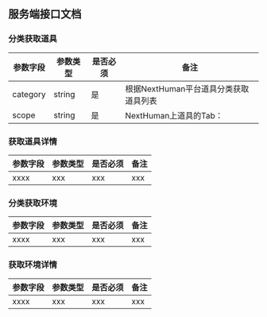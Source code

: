 ## 服务端接口文档

### 分类获取道具

| 参数字段 | 参数类型 | 是否必须 | 备注 |
|  ----   | ----  |----  |----  |
| category |string | 是| 根据NextHuman平台道具分类获取道具列表|
| scope |string | 是| NextHuman上道具的Tab：|


### 获取道具详情

| 参数字段 | 参数类型 | 是否必须 | 备注 |
|  ----   | ----  |----  |----  |
| xxxx |xxx | xxx| xxx|

### 分类获取环境

| 参数字段 | 参数类型 | 是否必须 | 备注 |
|  ----   | ----  |----  |----  |
| xxxx |xxx | xxx| xxx|


### 获取环境详情

| 参数字段 | 参数类型 | 是否必须 | 备注 |
|  ----   | ----  |----  |----  |
| xxxx |xxx | xxx| xxx|
